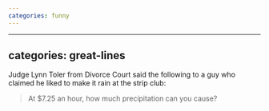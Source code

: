 ```yaml
---
categories: funny
---
```


---
categories: great-lines
---

Judge Lynn Toler from Divorce Court said the following to a guy who claimed he liked to make it rain at the strip club:

> At $7.25 an hour, how much precipitation can you cause?